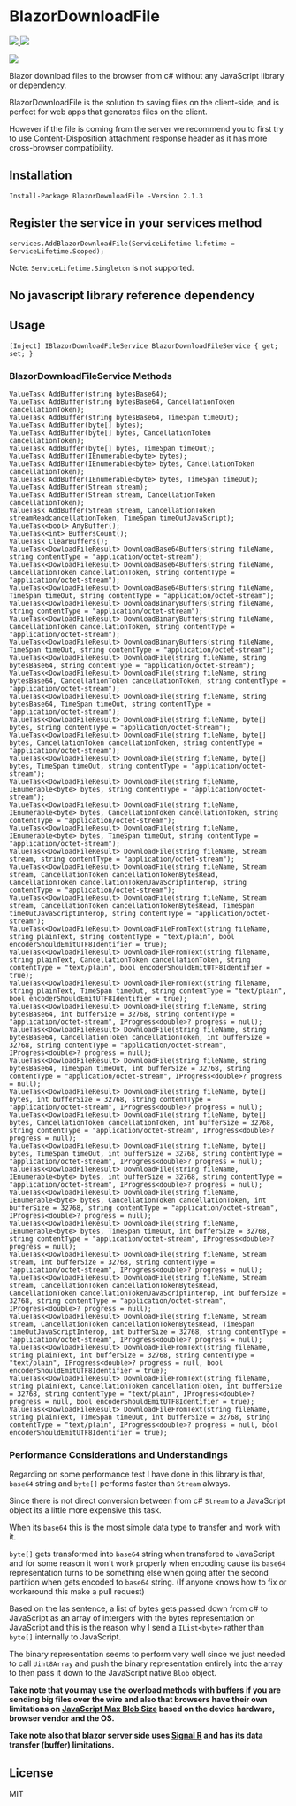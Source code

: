 # BlazorDownloadFile

<p>
	<a href="https://www.nuget.org/packages/BlazorDownloadFile">
	    <img src="https://buildstats.info/nuget/BlazorDownloadFile?v=2.1.4" />
	</a>
	<a href="https://www.paypal.com/cgi-bin/webscr?cmd=_s-xclick&hosted_button_id=RSE2NMEG3F7QU&source=url">
	    <img src="https://img.shields.io/badge/Donate-PayPal-green.svg" />
	</a>
</p>

![](BlazorDownloadFileDemo.gif)

Blazor download files to the browser from c# without any JavaScript library or dependency.

BlazorDownloadFile is the solution to saving files on the client-side, and is perfect for web apps that generates files on the client. 

However if the file is coming from the server we recommend you to first try to use Content-Disposition attachment response header as it has more cross-browser compatibility.

## Installation

`Install-Package BlazorDownloadFile -Version 2.1.3`

## Register the service in your services method

`services.AddBlazorDownloadFile(ServiceLifetime lifetime = ServiceLifetime.Scoped);`

Note: `ServiceLifetime.Singleton` is not supported.

## No javascript library reference dependency

## Usage

`[Inject] IBlazorDownloadFileService BlazorDownloadFileService { get; set; }`

### BlazorDownloadFileService Methods

```
ValueTask AddBuffer(string bytesBase64);
ValueTask AddBuffer(string bytesBase64, CancellationToken cancellationToken);
ValueTask AddBuffer(string bytesBase64, TimeSpan timeOut);
ValueTask AddBuffer(byte[] bytes);
ValueTask AddBuffer(byte[] bytes, CancellationToken cancellationToken);
ValueTask AddBuffer(byte[] bytes, TimeSpan timeOut);
ValueTask AddBuffer(IEnumerable<byte> bytes);
ValueTask AddBuffer(IEnumerable<byte> bytes, CancellationToken cancellationToken);
ValueTask AddBuffer(IEnumerable<byte> bytes, TimeSpan timeOut);
ValueTask AddBuffer(Stream stream);
ValueTask AddBuffer(Stream stream, CancellationToken cancellationToken);
ValueTask AddBuffer(Stream stream, CancellationToken streamReadcancellationToken, TimeSpan timeOutJavaScript);
ValueTask<bool> AnyBuffer();
ValueTask<int> BuffersCount();
ValueTask ClearBuffers();
ValueTask<DowloadFileResult> DownloadBase64Buffers(string fileName, string contentType = "application/octet-stream");
ValueTask<DowloadFileResult> DownloadBase64Buffers(string fileName, CancellationToken cancellationToken, string contentType = "application/octet-stream");
ValueTask<DowloadFileResult> DownloadBase64Buffers(string fileName, TimeSpan timeOut, string contentType = "application/octet-stream");
ValueTask<DowloadFileResult> DownloadBinaryBuffers(string fileName, string contentType = "application/octet-stream");
ValueTask<DowloadFileResult> DownloadBinaryBuffers(string fileName, CancellationToken cancellationToken, string contentType = "application/octet-stream");
ValueTask<DowloadFileResult> DownloadBinaryBuffers(string fileName, TimeSpan timeOut, string contentType = "application/octet-stream");
ValueTask<DowloadFileResult> DownloadFile(string fileName, string bytesBase64, string contentType = "application/octet-stream");
ValueTask<DowloadFileResult> DownloadFile(string fileName, string bytesBase64, CancellationToken cancellationToken, string contentType = "application/octet-stream");
ValueTask<DowloadFileResult> DownloadFile(string fileName, string bytesBase64, TimeSpan timeOut, string contentType = "application/octet-stream");
ValueTask<DowloadFileResult> DownloadFile(string fileName, byte[] bytes, string contentType = "application/octet-stream");
ValueTask<DowloadFileResult> DownloadFile(string fileName, byte[] bytes, CancellationToken cancellationToken, string contentType = "application/octet-stream");
ValueTask<DowloadFileResult> DownloadFile(string fileName, byte[] bytes, TimeSpan timeOut, string contentType = "application/octet-stream");
ValueTask<DowloadFileResult> DownloadFile(string fileName, IEnumerable<byte> bytes, string contentType = "application/octet-stream");
ValueTask<DowloadFileResult> DownloadFile(string fileName, IEnumerable<byte> bytes, CancellationToken cancellationToken, string contentType = "application/octet-stream");
ValueTask<DowloadFileResult> DownloadFile(string fileName, IEnumerable<byte> bytes, TimeSpan timeOut, string contentType = "application/octet-stream");
ValueTask<DowloadFileResult> DownloadFile(string fileName, Stream stream, string contentType = "application/octet-stream");
ValueTask<DowloadFileResult> DownloadFile(string fileName, Stream stream, CancellationToken cancellationTokenBytesRead, CancellationToken cancellationTokenJavaScriptInterop, string contentType = "application/octet-stream");
ValueTask<DowloadFileResult> DownloadFile(string fileName, Stream stream, CancellationToken cancellationTokenBytesRead, TimeSpan timeOutJavaScriptInterop, string contentType = "application/octet-stream");
ValueTask<DowloadFileResult> DownloadFileFromText(string fileName, string plainText, string contentType = "text/plain", bool encoderShouldEmitUTF8Identifier = true);
ValueTask<DowloadFileResult> DownloadFileFromText(string fileName, string plainText, CancellationToken cancellationToken, string contentType = "text/plain", bool encoderShouldEmitUTF8Identifier = true);
ValueTask<DowloadFileResult> DownloadFileFromText(string fileName, string plainText, TimeSpan timeOut, string contentType = "text/plain", bool encoderShouldEmitUTF8Identifier = true);
ValueTask<DowloadFileResult> DownloadFile(string fileName, string bytesBase64, int bufferSize = 32768, string contentType = "application/octet-stream", IProgress<double>? progress = null);
ValueTask<DowloadFileResult> DownloadFile(string fileName, string bytesBase64, CancellationToken cancellationToken, int bufferSize = 32768, string contentType = "application/octet-stream", IProgress<double>? progress = null);
ValueTask<DowloadFileResult> DownloadFile(string fileName, string bytesBase64, TimeSpan timeOut, int bufferSize = 32768, string contentType = "application/octet-stream", IProgress<double>? progress = null);
ValueTask<DowloadFileResult> DownloadFile(string fileName, byte[] bytes, int bufferSize = 32768, string contentType = "application/octet-stream", IProgress<double>? progress = null);
ValueTask<DowloadFileResult> DownloadFile(string fileName, byte[] bytes, CancellationToken cancellationToken, int bufferSize = 32768, string contentType = "application/octet-stream", IProgress<double>? progress = null);
ValueTask<DowloadFileResult> DownloadFile(string fileName, byte[] bytes, TimeSpan timeOut, int bufferSize = 32768, string contentType = "application/octet-stream", IProgress<double>? progress = null);
ValueTask<DowloadFileResult> DownloadFile(string fileName, IEnumerable<byte> bytes, int bufferSize = 32768, string contentType = "application/octet-stream", IProgress<double>? progress = null);
ValueTask<DowloadFileResult> DownloadFile(string fileName, IEnumerable<byte> bytes, CancellationToken cancellationToken, int bufferSize = 32768, string contentType = "application/octet-stream", IProgress<double>? progress = null);
ValueTask<DowloadFileResult> DownloadFile(string fileName, IEnumerable<byte> bytes, TimeSpan timeOut, int bufferSize = 32768, string contentType = "application/octet-stream", IProgress<double>? progress = null);
ValueTask<DowloadFileResult> DownloadFile(string fileName, Stream stream, int bufferSize = 32768, string contentType = "application/octet-stream", IProgress<double>? progress = null);
ValueTask<DowloadFileResult> DownloadFile(string fileName, Stream stream, CancellationToken cancellationTokenBytesRead, CancellationToken cancellationTokenJavaScriptInterop, int bufferSize = 32768, string contentType = "application/octet-stream", IProgress<double>? progress = null);
ValueTask<DowloadFileResult> DownloadFile(string fileName, Stream stream, CancellationToken cancellationTokenBytesRead, TimeSpan timeOutJavaScriptInterop, int bufferSize = 32768, string contentType = "application/octet-stream", IProgress<double>? progress = null);
ValueTask<DowloadFileResult> DownloadFileFromText(string fileName, string plainText, int bufferSize = 32768, string contentType = "text/plain", IProgress<double>? progress = null, bool encoderShouldEmitUTF8Identifier = true);
ValueTask<DowloadFileResult> DownloadFileFromText(string fileName, string plainText, CancellationToken cancellationToken, int bufferSize = 32768, string contentType = "text/plain", IProgress<double>? progress = null, bool encoderShouldEmitUTF8Identifier = true);
ValueTask<DowloadFileResult> DownloadFileFromText(string fileName, string plainText, TimeSpan timeOut, int bufferSize = 32768, string contentType = "text/plain", IProgress<double>? progress = null, bool encoderShouldEmitUTF8Identifier = true);
```

### Performance Considerations and Understandings

Regarding on some performance test I have done in this library is that, `base64` string and `byte[]` performs faster than `Stream` always. 

Since there is not direct conversion between from c# `Stream` to a JavaScript object its a little more expensive this task. 

When its `base64` this is the most simple data type to transfer and work with it. 

`byte[]` gets transformed into `base64` string when transfered to JavaScript and for some reason it won't work properly when encoding cause its `base64` representation turns to be something else when going after the second partition when gets encoded to `base64` string. (If anyone knows how to fix or workaround this make a pull request) 

Based on the las sentence, a list of bytes gets passed down from c#  to JavaScript as an array of intergers with the bytes representation on JavaScript and this is the reason why I send a `IList<byte>` rather than `byte[]` internally to JavaScript. 

The binary representation seems to perform very well since we just needed to call `Uint8Array` and push the binary representation entirely into the array to then pass it down to the JavaScript native `Blob` object. 

<b>Take note that you may use the overload methods with buffers if you are sending big files over the wire and also that browsers have their own limitations on [JavaScript Max Blob Size](https://stackoverflow.com/questions/28307789/is-there-any-limitation-on-javascript-max-blob-size) based on the device hardware, browser vendor and the OS.</b>

<b>Take note also that blazor server side uses [Signal R](https://docs.microsoft.com/en-us/aspnet/core/signalr/security?view=aspnetcore-3.1#buffer-management) and has its data transfer (buffer) limitations.</b>

## License
MIT
